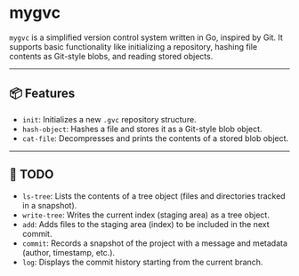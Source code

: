 # mygvc

`mygvc` is a simplified version control system written in Go, inspired by Git. It supports basic functionality like initializing a repository, hashing file contents as Git-style blobs, and reading stored objects.

---

## 📦 Features

- `init`: Initializes a new `.gvc` repository structure.
- `hash-object`: Hashes a file and stores it as a Git-style blob object.
- `cat-file`: Decompresses and prints the contents of a stored blob object.

---

## 📁 TODO

- `ls-tree`: Lists the contents of a tree object (files and directories tracked in a snapshot).
- `write-tree`: Writes the current index (staging area) as a tree object.
- `add`: Adds files to the staging area (index) to be included in the next commit.
- `commit`: Records a snapshot of the project with a message and metadata (author, timestamp, etc.).
- `log`: Displays the commit history starting from the current branch.

